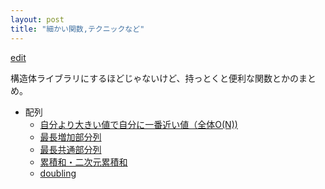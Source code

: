 ```yaml
---
layout: post
title: "細かい関数,テクニックなど"
---
```


[edit](https://github.com/harufujimoto/harufujimoto.github.io/edit/master/_posts/others/2020-09-02-other_funcs.md)

構造体ライブラリにするほどじゃないけど、持っとくと便利な関数とかのまとめ。

- 配列
  - [自分より大きい値で自分に一番近い値（全体O(N))](harufujimoto.github.io/get_left_higher.html)
  - [最長増加部分列](harufujimoto.github.io/lis.html)
  - [最長共通部分列](harufujimoto.github.io/lcs.html)
  - [累積和・二次元累積和](harufujimoto.github.io/prefsum.html)
  - [doubling](harufujimoto.github.io/doubling.html)

